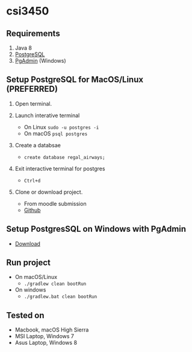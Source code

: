 # csi3450

## Requirements

1. Java 8
2. [PostgreSQL](https://www.postgresql.org/download/)
3. [PgAdmin](https://www.pgadmin.org/download/pgadmin-3-windows/) (Windows)

## Setup PostgreSQL for MacOS/Linux (PREFERRED)

1. Open terminal.
2. Launch interative terminal

   * On Linux `sudo -u postgres -i`
   * On macOS `psql postgres`

3. Create a databsae

   * `create database regal_airways;`

4. Exit interactive terminal for postgres

   * `Ctrl+d`

5. Clone or download project.

   * From moodle submission
   * [Github](https://github.com/kdjohnson/csi3450)

## Setup PostgresSQL on Windows with PgAdmin

* [Download](https://www.pgadmin.org/download/pgadmin-3-windows/)

## Run project

* On macOS/Linux
  * `./gradlew clean bootRun`
* On windows
  * `./gradlew.bat clean bootRun`

## Tested on

* Macbook, macOS High Sierra
* MSI Laptop, Windows 7
* Asus Laptop, Windows 8
